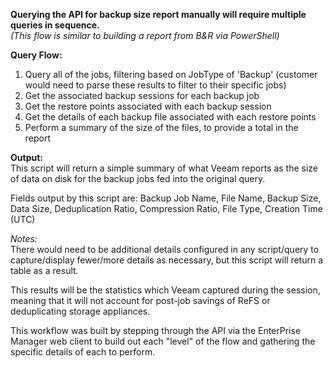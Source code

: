 **Querying the API for backup size report manually will require multiple queries in sequence.**  
*(This flow is similar to building a report from B&R via PowerShell)*
 
**Query Flow:**
1.	Query all of the jobs, filtering based on JobType of 'Backup' (customer would need to parse these results to filter to their specific jobs)
2.	Get the associated backup sessions for each backup job
3.	Get the restore points associated with each backup session
4.	Get the details of each backup file associated with each restore points
5.	Perform a summary of the size of the files, to provide a total in the report

**Output:**  
This script will return a simple summary of what Veeam reports as the size of data on disk for the backup jobs fed into the original query.  

Fields output by this script are:  Backup Job Name, File Name, Backup Size, Data Size, Deduplication Ratio, Compression Ratio, File Type, Creation Time (UTC)  

*Notes:*  
There would need to be additional details configured in any script/query to capture/display fewer/more details as necessary, but this script will return  a table as a result.  

This results will be the statistics which Veeam captured during the session, meaning that it will not account for post-job savings of ReFS or deduplicating storage appliances.  

This workflow was built by stepping through the API via the EnterPrise Manager web client to build out each "level" of the flow and gathering the specific details of each to perform.  
